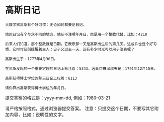 # 高斯日记

    大数学家高斯有个好习惯：无论如何都要记日记。
    
    他的日记有个与众不同的地方，他从不注明年月日，而是用一个整数代替，比如：4210
    
    后来人们知道，那个整数就是日期，它表示那一天是高斯出生后的第几天。这或许也是个好习惯，它时时刻刻提醒着主人：日子又过去一天，还有多少时光可以用于浪费呢？
    
    高斯出生于：1777年4月30日。
    
    在高斯发现的一个重要定理的日记上标注着：5343，因此可算出那天是：1791年12月15日。
    
    高斯获得博士学位的那天日记上标着：8113   
    
    请你算出高斯获得博士学位的年月日。

提交答案的格式是：yyyy-mm-dd, 例如：1980-03-21

请严格按照格式，通过浏览器提交答案。
注意：只提交这个日期，不要写其它附加内容，比如：说明性的文字。
